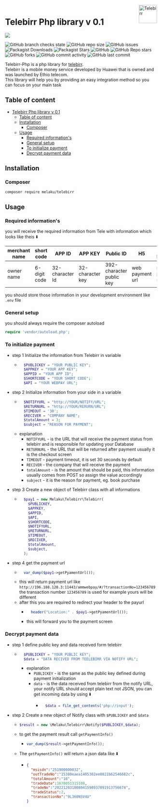<a href="https://aimeos.org/">
    <img src="img/telebirrlogo.png" alt="Telebirr" title="Aimeos" align="right" height="60" />
</a>


# Telebirr Php library v 0.1
![](img/telebanner.png)

![GitHub branch checks state](https://img.shields.io/github/checks-status/MelakuDemeke/telebirr-php/main)
![GitHub repo size](https://img.shields.io/github/repo-size/MelakuDemeke/telebirr-php)
![GitHub issues](https://img.shields.io/github/issues/MelakuDemeke/telebirr-php)
![Packagist Downloads](https://img.shields.io/packagist/dt/melaku/telebirr?color=green&logo=packagist&logoColor=white)
![Packagist Stars](https://img.shields.io/packagist/stars/melaku/telebirr?logo=packagist&logoColor=white)
![GitHub](https://img.shields.io/github/license/MelakuDemeke/telebirr-php?style=flat)
![GitHub Repo stars](https://img.shields.io/github/stars/MelakuDemeke/telebirr-php?logo=github&style=flat)
![GitHub forks](https://img.shields.io/github/forks/MelakuDemeke/telebirr-php?logo=github&style=falt)
![GitHub commit activity](https://img.shields.io/github/commit-activity/m/MelakuDemeke/telebirr-php?logo=github)
![GitHub last commit](https://img.shields.io/github/last-commit/MelakuDemeke/telebirr-php)

Telebirr-Php is a php library for [telebirr](https://www.ethiotelecom.et/telebirr/).  
Telebirr is a mobile money service developed by Huawei that is owned and was launched by Ethio telecom.  
This library will help you by providing an easy integration method so you can focus on your main task

## Table of content

- [Telebirr Php library v 0.1](#telebirr-php-library-v-01)
  - [Table of content](#table-of-content)
  - [Installation](#installation)
    - [Composer](#composer)
  - [Usage](#usage)
    - [Required information's](#required-informations)
    - [General setup](#general-setup)
    - [To initialize payment](#to-initialize-payment)
    - [Decrypt payment data](#decrypt-payment-data)
## Installation
### Composer
``` 
composer require melaku/telebirr 
```

## Usage

### Required information's
you will receive the required information from Tele with information which looks like theis :arrow_down:

| merchant name   | short code   |  APP ID | APP KEY  |  Public ID | H5  | InApp Payment   |
|---|---|---|---|---|---|---|
| owner name  | 6-digit code  | 32-character Id  | 32-character key  | 392-character public key  | web payment url  | mobile payment url  |

you should store those information in your development environment like `.env` file

### General setup
you should always require the composer autoload
```PHP
require 'vendor/autoload.php';
```

### To initialize payment

- step 1 Initialize the information from Telebirr in variable
  - ```PHP
      $PUBLICKEY = "YOUR PUBLIC KEY";
      $APPKEY = "YOUR APP KEY";
      $APPID = "YOUR APP ID";
      $SHORTCODE = "YOUR SHORT CODE";
      $API = "YOUR WEBPAY URL";
    ```
- step 2 Initialize information from your side in a variable
  - ```PHP
      $NOTIFYURL = "http://YOUR/NOTIFY/URL";
      $RETURNURL = "http://YOUR/RERURN/URL";
      $TIMEOUT = '30';
      $RECIVER = "COMPANY NAME";
      $totalAmount = 3;
      $subject = "REASON FOR PAYMENT";
    ```
  - explanation
    - `NOTIFYURL` - is the URL that will receive the payment status from telebirr and is responsible for updating your Database
    - `RETURNURL` - the URL that will be returned after payment usually it is the checkout screen
    - `TIMEOUT` - payment timeout, it is set 30 seconds by default
    - `RECIVER` - the company that will receive the payment
    - `totalAmount` - is the amount that should be paid, this information usually comes from POST so assign the value accordingly
    - `subject` - it is the reason for payment, eg. book purchase
  
- step 3  Create a new object of Telebirr class with all informations
  - ```PHP
      $pay1 = new Melaku\Telebirr\Telebirr(
        $PUBLICKEY,
        $APPKEY,
        $APPID,
        $API,
        $SHORTCODE,
        $NOTIFYURL, 
        $RETURNURL,
        $TIMEOUT,
        $RECIVER,
        $totalAmount,
        $subject,
      );
    ```
- step 4 get the payment url
  - ```PHP
      var_dump($pay1->getPyamentUrl());
    ```
  - this will return payment url like `http://196.188.120.3:11443/ammwebpay/#/?transactionNo=123456789` the transaction number `123456789` is used for example yours will be different
  - after this you are required to redirect your header to the payurl
    - ```PHP
        header("Location:" . $pay1->getPyamentUrl());
      ```
    - this will forward you to the payment screen
  
### Decrypt payment data 
- step 1 define public key and data received form telebirr
  - ```PHP
      $PUBLICKEY = "YOUR PUBLIC KEY";
      $data = "DATA RECIVED FROM TEELEBIRR VIA NOTIFY URL";
    ```
    - explanation
      - `PUBLICKEY` - is the same as the public key defined during payment initialization
      - `data` -  is the data received from telebirr from the notify URL, your notify URL should accept plain text not JSON, you can get incoming data by using ⬇️
        - ```PHP
            $data = file_get_contents('php://input');
          ```
- step 2  Create a new object of Notify class with `$PUBLICKEY` and `$data`
  - ```PHP
    $result = new \Melaku\Telebirr\Notify($PUBLICKEY,$data);
    ```
  - to get the payment result call `getPaymentInfo()`
    - ```PHP
      var_dump($result->getPaymentInfo());
      ```
  - The `getPaymentInfo()` will return a json data like ⬇️
    - ```JSON
      {
        "msisdn":"251900000032",
        "outTradeNo":"15380eaea1405302ee0821b62546682c",
        "totalAmount":"10",
        "tradeDate":1670051315108,
        "tradeNo":"202212031008041598937091913756674",
        "tradeStatus":2,
        "transactionNo":"9L360NSV4U"
      }
      ```
